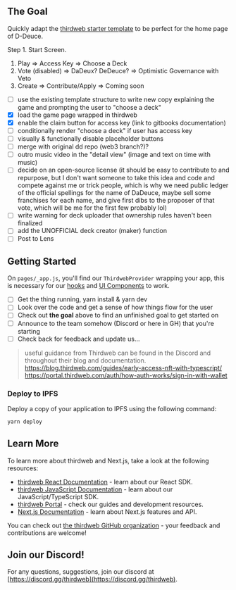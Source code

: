 ## The Goal

Quickly adapt the [thirdweb starter template](https://next-javascript-starter.thirdweb-example.com/) to be perfect for the home page of D-Deuce.

Step 1. Start Screen.

1. Play => Access Key => Choose a Deck
2. Vote (disabled) => DaDeux? DeDeuce? => Optimistic Governance with Veto
3. Create => Contribute/Apply => Coming soon

- [ ] use the existing template structure to write new copy explaining the game and prompting the user to "choose a deck"
- [x] load the game page wrapped in thirdweb
- [x] enable the claim button for access key (link to gitbooks documentation)
- [ ] conditionally render "choose a deck" if user has access key
- [ ] visually & functionally disable placeholder buttons
- [ ] merge with original dd repo (web3 branch?)?
- [ ] outro music video in the "detail view" (image and text on time with music)
- [ ] decide on an open-source license (it should be easy to contribute to and repurpose, but I don't want someone to take this idea and code and compete against me or trick people, which is why we need public ledger of the official spellings for the name of DaDeuce, maybe sell some franchises for each name, and give first dibs to the proposer of that vote, which will be me for the first few probably lol)
- [ ] write warning for deck uploader that ownership rules haven't been finalized
- [ ] add the UNOFFICIAL deck creator (maker) function
- [ ] Post to Lens

## Getting Started

On `pages/_app.js`, you'll find our `ThirdwebProvider` wrapping your app, this is necessary for our [hooks](https://portal.thirdweb.com/react) and
[UI Components](https://portal.thirdweb.com/ui-components) to work.

- [ ] Get the thing running, yarn install & yarn dev
- [ ] Look over the code and get a sense of how things flow for the user
- [ ] Check out **the goal** above to find an unfinished goal to get started on
- [ ] Announce to the team somehow (Discord or here in GH) that you're starting
- [ ] Check back for feedback and update us...

> useful guidance from Thirdweb can be found in the Discord and throughout their blog and documentation. <br> https://blog.thirdweb.com/guides/early-access-nft-with-typescript/ <br> https://portal.thirdweb.com/auth/how-auth-works/sign-in-with-wallet

### Deploy to IPFS

Deploy a copy of your application to IPFS using the following command:

```bash
yarn deploy
```

## Learn More

To learn more about thirdweb and Next.js, take a look at the following resources:

- [thirdweb React Documentation](https://docs.thirdweb.com/react) - learn about our React SDK.
- [thirdweb JavaScript Documentation](https://docs.thirdweb.com/react) - learn about our JavaScript/TypeScript SDK.
- [thirdweb Portal](https://docs.thirdweb.com/react) - check our guides and development resources.
- [Next.js Documentation](https://nextjs.org/docs) - learn about Next.js features and API.

You can check out [the thirdweb GitHub organization](https://github.com/thirdweb-dev) - your feedback and contributions are welcome!

## Join our Discord!

For any questions, suggestions, join our discord at [https://discord.gg/thirdweb](https://discord.gg/thirdweb).
